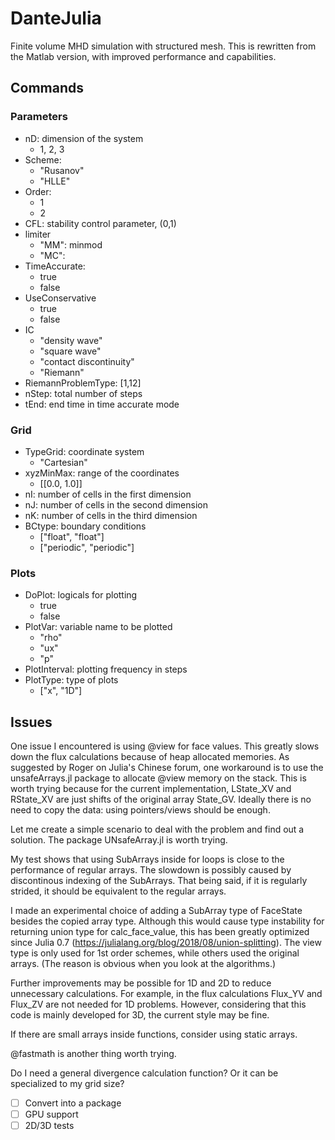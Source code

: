 # DanteJulia
Finite volume MHD simulation with structured mesh. This is rewritten from the Matlab version, with improved performance and capabilities.

## Commands

### Parameters

* nD: dimension of the system
  * 1, 2, 3
* Scheme:     
  * "Rusanov"
  * "HLLE"
* Order:
  * 1
  * 2
* CFL: stability control parameter, (0,1)
* limiter
  * "MM": minmod
  * "MC":
* TimeAccurate:
  * true
  * false
* UseConservative
  * true
  * false
* IC
  * "density wave"
  * "square wave"
  * "contact discontinuity"
  * "Riemann"
* RiemannProblemType: [1,12]
* nStep: total number of steps
* tEnd: end time in time accurate mode

### Grid
* TypeGrid: coordinate system
  * "Cartesian"
* xyzMinMax: range of the coordinates
  * [[0.0, 1.0]]
* nI: number of cells in the first dimension
* nJ: number of cells in the second dimension
* nK: number of cells in the third dimension
* BCtype: boundary conditions
  * ["float", "float"]
  * ["periodic", "periodic"]

### Plots
* DoPlot: logicals for plotting
  * true
  * false
* PlotVar: variable name to be plotted
  * "rho"
  * "ux"
  * "p"
* PlotInterval: plotting frequency in steps
* PlotType: type of plots
  * ["x", "1D"]

## Issues

One issue I encountered is using @view for face values. This greatly slows down the flux calculations because of heap allocated memories. As suggested by Roger on Julia's Chinese forum, one workaround is to use the unsafeArrays.jl package to allocate @view memory on the stack. This is worth trying because for the current implementation, LState_XV and RState_XV are just shifts of the original array State_GV. Ideally there is no need to copy the data: using pointers/views should be enough.

Let me create a simple scenario to deal with the problem and find out a solution. The package UNsafeArray.jl is worth trying.

My test shows that using SubArrays inside for loops is close to the performance of regular arrays. The slowdown is possibly caused by discontinous indexing of the SubArrays. That being said, if it is regularly strided, it should be equivalent to the regular arrays.

I made an experimental choice of adding a SubArray type of FaceState besides the copied array type. Although this would cause type instability for returning union type for calc_face_value, this has been greatly optimized since Julia 0.7 (https://julialang.org/blog/2018/08/union-splitting). The view type is only used for 1st order schemes, while others used the original arrays. (The reason is obvious when you look at the algorithms.)

Further improvements may be possible for 1D and 2D to reduce unnecessary calculations.
For example, in the flux calculations Flux_YV and Flux_ZV are not needed for 1D problems.
However, considering that this code is mainly developed for 3D, the current style may be fine.

If there are small arrays inside functions, consider using static arrays.

@fastmath is another thing worth trying.

Do I need a general divergence calculation function? Or it can be specialized to my grid size?

- [ ] Convert into a package
- [ ] GPU support
- [ ] 2D/3D tests
